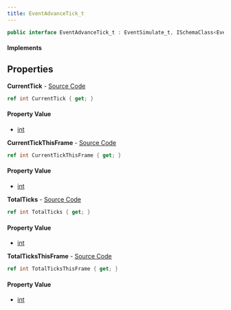 ```yaml
---
title: EventAdvanceTick_t
---
```


```csharp
public interface EventAdvanceTick_t : EventSimulate_t, ISchemaClass<EventSimulate_t>, ISchemaClass<EventAdvanceTick_t>, ISchemaField, ISchemaClass, INativeHandle
```

#### Implements

## Properties

**CurrentTick** - [Source Code](https://github.com/swiftly-solution/swiftlys2/blob/master/managed/src/SwiftlyS2.Generated/Schemas/Interfaces/EventAdvanceTick_t.cs#L16)

```csharp
ref int CurrentTick { get; }
```

#### Property Value

- [int](https://learn.microsoft.com/dotnet/api/system.int32)

**CurrentTickThisFrame** - [Source Code](https://github.com/swiftly-solution/swiftlys2/blob/master/managed/src/SwiftlyS2.Generated/Schemas/Interfaces/EventAdvanceTick_t.cs#L18)

```csharp
ref int CurrentTickThisFrame { get; }
```

#### Property Value

- [int](https://learn.microsoft.com/dotnet/api/system.int32)

**TotalTicks** - [Source Code](https://github.com/swiftly-solution/swiftlys2/blob/master/managed/src/SwiftlyS2.Generated/Schemas/Interfaces/EventAdvanceTick_t.cs#L22)

```csharp
ref int TotalTicks { get; }
```

#### Property Value

- [int](https://learn.microsoft.com/dotnet/api/system.int32)

**TotalTicksThisFrame** - [Source Code](https://github.com/swiftly-solution/swiftlys2/blob/master/managed/src/SwiftlyS2.Generated/Schemas/Interfaces/EventAdvanceTick_t.cs#L20)

```csharp
ref int TotalTicksThisFrame { get; }
```

#### Property Value

- [int](https://learn.microsoft.com/dotnet/api/system.int32)

